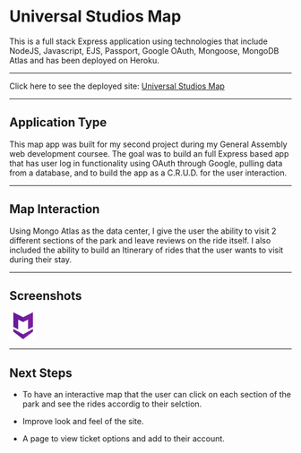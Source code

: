 # Universal Studios Map

This is a full stack Express application using technologies that include NodeJS, Javascript, EJS, Passport, Google OAuth, Mongoose, MongoDB Atlas and has been deployed on Heroku. 

---

Click here to see the deployed site: [Universal Studios Map](https://universal-studios-map.herokuapp.com/)

---

## Application Type

This map app was built for my second project during my General Assembly web development coursee. The goal was to build an full Express based app that has user log in functionality using OAuth through Google, pulling data from a database, and to build the app as a C.R.U.D. for the user interaction. 

---

## Map Interaction

Using Mongo Atlas as the data center, I give the user the ability to visit 2 different sections of the park and leave reviews on the ride itself. I also included the ability to build an Itinerary of rides that the user wants to visit during their stay. 

---

## Screenshots

![Index Page](https://github.com/adam-p/markdown-here/raw/master/src/common/images/icon48.png "Index Page")


--- 

## Next Steps

- To have an interactive map that the user can click on each section of the park and see the rides accordig to their selction.

- Improve look and feel of the site.

- A page to view ticket options and add to their account.